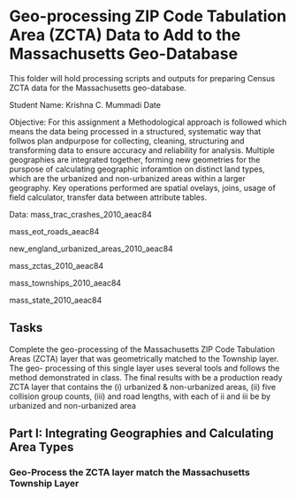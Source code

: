 # Geo-processing ZIP Code Tabulation Area (ZCTA) Data to Add to the Massachusetts Geo-Database

This folder will hold processing scripts and outputs for preparing Census ZCTA data for the Massachusetts geo-database.

Student Name: Krishna C. Mummadi
Date 

Objective: For this assignment a Methodological approach is followed which means the data being processed in a structured, systematic way that follwos plan andpurpose for collecting, cleaning, structuring and transforming data to ensure accuracy and reliability for analysis. Multiple geographies are integrated together, forming new geometries for the purspose of calculating geographic inforamtion on distinct land types, which are the urbanized and non-urbanized areas within a larger geography. Key operations performed are spatial ovelays, joins, usage of field calculator, transfer data between attribute tables. 

Data:
mass_trac_crashes_2010_aeac84

mass_eot_roads_aeac84

new_england_urbanized_areas_2010_aeac84

mass_zctas_2010_aeac84

mass_townships_2010_aeac84

mass_state_2010_aeac84

## Tasks
Complete the geo-processing of the Massachusetts ZIP Code Tabulation Areas (ZCTA) layer that was geometrically matched to the Township layer. The geo- processing of this single layer uses several tools and follows the method demonstrated in class. The final results with be a production ready ZCTA layer that contains the 
(i) urbanized & non-urbanized areas, 
(ii) five collision group counts, 
(iii) and road lengths, with each of ii and iii be by urbanized and non-urbanized area


## Part I: Integrating Geographies and Calculating Area Types

### Geo-Process the ZCTA layer match the Massachusetts Township Layer





















